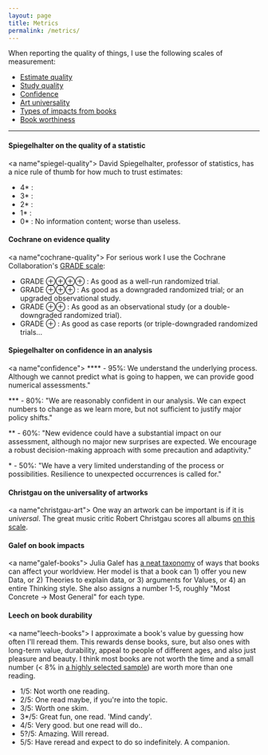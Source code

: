 ```yaml
---
layout: page
title: Metrics
permalink: /metrics/
---
```


When reporting the quality of things, I use the following scales of measurement:


* [Estimate quality](#spiegel-quality)
* [Study quality](#cochrane-quality)
* [Confidence](#confidence)
* [Art universality](#christgau-art)
* [Types of impacts from books](#galef-books)
* [Book worthiness](#leech-books)

---

#### Spiegelhalter on the quality of a statistic
<a name"spiegel-quality"></a>
David Spiegelhalter, professor of statistics, has a nice rule of thumb for how much to trust estimates:

* 4* : 
* 3* :
* 2* :
* 1* :
* 0* : No information content; worse than useless.



#### Cochrane on evidence quality
<a name"cochrane-quality"></a>
For serious work I use the Cochrane Collaboration's [GRADE scale](http://handbook.cochrane.org/chapter_12/12_2_assessing_the_quality_of_a_body_of_evidence.htm):

* GRADE ⊕⊕⊕⊕ : As good as a well-run randomized trial.
* GRADE ⊕⊕⊕ : As good as a downgraded randomized trial; or an upgraded observational study.
* GRADE ⊕⊕ : As good as an observational study (or a double-downgraded randomized trial).
* GRADE ⊕ : As good as case reports (or triple-downgraded randomized trials...

	


#### Spiegelhalter on confidence in an analysis 
<a name"confidence"></a>
\*\*\*\* - 95%: We understand the underlying process. Although we cannot predict what is going to happen, we can provide good numerical assessments."

*** - 80%: "We are reasonably confident in our analysis. We can expect numbers to change as we learn more, but not sufficient to justify major policy shifts."

** - 60%: "New evidence could have a substantial impact on our assessment, although no major new surprises are expected. We encourage a robust decision-making approach with some precaution and adaptivity."

\* - 50%: "We have a very limited understanding of the process or possibilities. Resilience to unexpected occurrences is called for."



#### Christgau on the universality of artworks
<a name"christgau-art"></a>
One way an artwork can be important is if it is _universal_. The great music critic Robert Christgau scores all albums [on this scale](https://www.robertchristgau.com/xg/bk-cg90/grades-90s.php).


#### Galef on book impacts 
<a name"galef-books"></a>
Julia Galef has [a neat taxonomy](https://juliagalef.com/2017/01/06/a-taxonomy-of-books-that-change-your-worldview/) of ways that books can affect your worldview. Her model is that a book can 1) offer you new Data, or 2) Theories to explain data, or 3) arguments for Values, or 4) an entire Thinking style. She also assigns a number 1-5, roughly "Most Concrete -> Most General" for each type.


#### Leech on book durability
<a name"leech-books"></a>
I approximate a book's value by guessing how often I'll reread them. This rewards dense books, sure, but also ones with long-term value, durability, appeal to people of different ages, and also just pleasure and beauty. I think most books are not worth the time and a small number (< 8% in [a highly selected sample](https://docs.google.com/spreadsheets/d/1qPIKI3TO5MpKtyg9DzsK6TOo6NhjHAHZbv3iS2yxnSo/edit?usp=sharing)) are worth more than one reading.

* 1/5: Not worth one reading.
* 2/5: One read maybe, if you're into the topic.	   	
* 3/5: Worth one skim.
* 3*/5: Great fun, one read. 'Mind candy'.
* 4/5: Very good. but one read will do..
* 5?/5: Amazing. Will reread.
* 5/5: Have reread and expect to do so indefinitely. A companion.